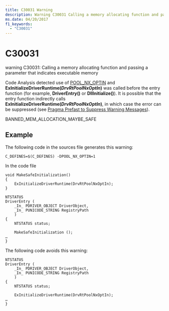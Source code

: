 ```yaml
---
title: C30031 Warning
description: Warning C30031 Calling a memory allocating function and passing a parameter that indicates executable memory.
ms.date: 04/20/2017
f1_keywords: 
  - "C30031"
---
```


# C30031


warning C30031: Calling a memory allocating function and passing a parameter that indicates executable memory

Code Analysis detected use of [POOL\_NX\_OPTIN](../kernel/single-binary-opt-in-pool-nx-optin.md) and **ExInitializeDriverRuntime(*DrvRtPoolNxOptIn*)** was called before the entry function (for example, **DriverEntry()** or **DllInitialize()**). It is possible that the entry function indirectly calls **ExInitializeDriverRuntime(*DrvRtPoolNxOptIn*)**, in which case the error can be suppressed (see [Pragma Prefast to Suppress Warning Messages](/previous-versions/windows/embedded/gg155764(v=winembedded.70))).

BANNED\_MEM\_ALLOCATION\_MAYBE\_SAFE

## <span id="Example"></span><span id="example"></span><span id="EXAMPLE"></span>Example


The following code in the sources file generates this warning:

```
C_DEFINES=$(C_DEFINES) -DPOOL_NX_OPTIN=1
```

In the code file

```
void MakeSafeInitialization()
{
    ExInitializeDriverRuntime(DrvRtPoolNxOptIn);
}

NTSTATUS
DriverEntry (
    _In_ PDRIVER_OBJECT DriverObject,
    _In_ PUNICODE_STRING RegistryPath
    )
{
    NTSTATUS status;

    MakeSafeInitialization ();
…
}
```

The following code avoids this warning:

```
NTSTATUS
DriverEntry (
    _In_ PDRIVER_OBJECT DriverObject,
    _In_ PUNICODE_STRING RegistryPath
    )
{
    NTSTATUS status;

    ExInitializeDriverRuntime(DrvRtPoolNxOptIn);
…
}
```

 

